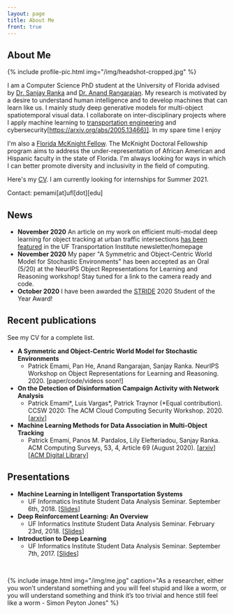 ```yaml
---
layout: page
title: About Me
front: true
---
```


## About Me

{%
    include profile-pic.html
    img="/img/headshot-cropped.jpg"
%}

I am a Computer Science PhD student at the University of Florida advised by [Dr. Sanjay Ranka](https://sites.google.com/site/sanjayranka/) and [Dr. Anand Rangarajan](https://www.cise.ufl.edu/~anand/bio.html). My research is motivated by a desire to understand human intelligence and to develop machines that can learn like us. I mainly study deep generative models for multi-object spatiotemporal visual data. I collaborate on inter-disciplinary projects where I apply machine learning to [transportation engineering](http://avian.essie.ufl.edu/) and cybersecurity[https://arxiv.org/abs/2005.13466}]. In my spare time I enjoy 

I'm also a [Florida McKnight Fellow](http://fefonline.org/mdf.html). The McKnight Doctoral Fellowship program aims to address the under-representation of African American and Hispanic faculty in the state of Florida. I'm always looking for ways in which I can better promote diversity and inclusivity in the field of computing. 

Here's my [CV](pdfs/cv.pdf). I am currently looking for internships for Summer 2021.

Contact: pemami[at]ufl[dot][edu]

## News

* **November 2020** An article on my work on efficient multi-modal deep learning for object tracking at urban traffic intersections [has been featured](https://www.transportation.institute.ufl.edu/2020/11/computer-science-graduate-student-work-on-creating-a-framework-for-optimizing-intelligent-traffic-intersection-controllers/) in the UF Transportation Institute newsletter/homepage
* **November 2020** My paper "A Symmetric and Object-Centric World Model for Stochastic Environments" has been accepted as an Oral (5/20) at the NeurIPS Object Representations for Learning and Reasoning workshop! Stay tuned for a link to the camera ready and code.
* **October 2020** I have been awarded the [STRIDE](https://stride.ce.ufl.edu/) 2020 Student of the Year Award!

## Recent publications

See my CV for a complete list.

* **A Symmetric and Object-Centric World Model for Stochastic Environments**
    * Patrick Emami, Pan He, Anand Rangarajan, Sanjay Ranka. NeurIPS Workshop on Object Representations for Learning and Reasoning. 2020. [paper/code/videos soon!]
* **On the Detection of Disinformation Campaign Activity with Network Analysis**
    * Patrick Emami\*, Luis Vargas\*, Patrick Traynor (\*Equal contribution). CCSW 2020: The ACM Cloud Computing Security Workshop. 2020. [[arxiv](https://arxiv.org/abs/2005.13466)]
* **Machine Learning Methods for Data Association in Multi-Object Tracking**
    * Patrick Emami, Panos M. Pardalos, Lily Elefteriadou, Sanjay Ranka. ACM Computing Surveys, 53, 4, Article 69 (August 2020). [[arxiv](https://arxiv.org/abs/1802.06897)][[ACM Digital Library](https://dl.acm.org/doi/10.1145/3394659)]

## Presentations

* **Machine Learning in Intelligent Transportation Systems**
  * UF Informatics Institute Student Data Analysis Seminar. September 6th, 2018. [[Slides](pdfs/ml-in-its.pdf)]
* **Deep Reinforcement Learning: An Overview**
    * UF Informatics Institute Student Data Analysis Seminar. February 23rd, 2018. [[Slides](pdfs/slides-deep-reinforcement.pdf)]
* **Introduction to Deep Learning**
    * UF Informatics Institute Student Data Analysis Seminar. September 7th, 2017. [[Slides](pdfs/deep-learning.pdf)]
<br>

{%
    include image.html
    img="/img/me.jpg"
    caption="As a researcher, either you won’t understand something and you will feel stupid and like a worm, or you will understand something and think it’s too trivial and hence still feel like a worm - Simon Peyton Jones"
%}
